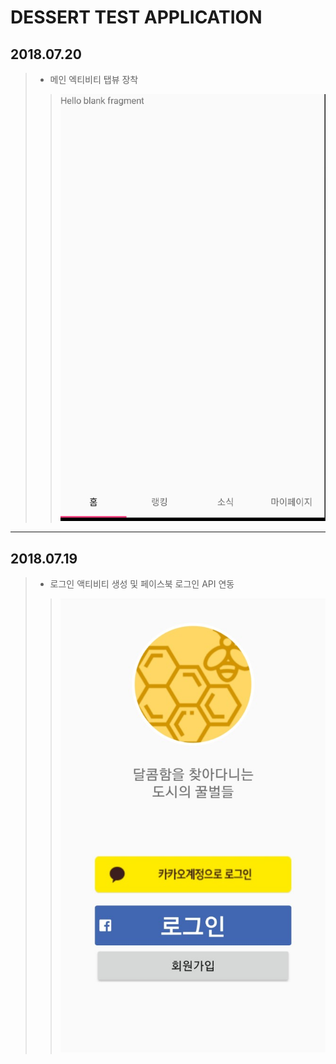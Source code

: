 DESSERT TEST APPLICATION
===========
## 2018.07.20
> - 메인 엑티비티 탭뷰 장착
> > ![스크린샷](./screenshots/20180721_01.png)

-----------

## 2018.07.19
> - 로그인 액티비티 생성 및 페이스북 로그인 API 연동
> > ![스크린샷](./screenshots/20180719_01.jpeg)
